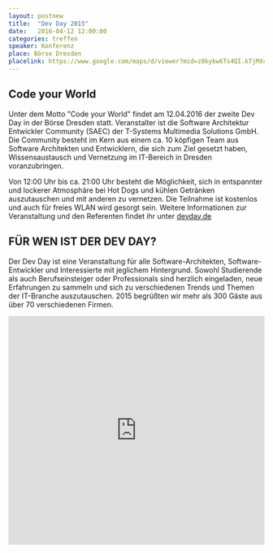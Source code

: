 ```yaml
---
layout: postnew
title:  "Dev Day 2015"
date:   2016-04-12 12:00:00
categories: treffen
speaker: Konferenz
place: Börse Dresden
placelink: https://www.google.com/maps/d/viewer?mid=z0kykw6Ts4QI.kTjMXcoy9opY&msa=0&hl=de&ie=UTF8&t=m&spn=0.026811,0.100422
---
```


## Code your World

Unter dem Motto "Code your World" findet am 12.04.2016 der zweite Dev Day in der Börse Dresden statt. Veranstalter ist die Software Architektur Entwickler Community (SAEC) der T-Systems Multimedia Solutions GmbH. Die Community besteht im Kern aus einem ca. 10 köpfigen Team aus Software Architekten und Entwicklern, die sich zum Ziel gesetzt haben, Wissensaustausch und Vernetzung im IT-Bereich in Dresden voranzubringen. 

Von 12:00 Uhr bis ca. 21:00 Uhr besteht die Möglichkeit, sich in entspannter und lockerer Atmosphäre bei Hot Dogs und kühlen Getränken auszutauschen und mit anderen zu vernetzen. Die Teilnahme ist kostenlos und auch für freies WLAN wird gesorgt sein. Weitere Informationen zur Veranstaltung und den Referenten findet ihr unter <a href="http://www.devday.de">devday.de</a>

## FÜR WEN IST DER DEV DAY?

Der Dev Day ist eine Veranstaltung für alle Software-Architekten, Software-Entwickler und Interessierte mit jeglichem Hintergrund. Sowohl Studierende als auch Berufseinsteiger oder Professionals sind herzlich eingeladen, neue Erfahrungen zu sammeln und sich zu verschiedenen Trends und Themen der IT-Branche auszutauschen. 2015 begrüßten wir mehr als 300 Gäste aus über 70 verschiedenen Firmen.

<iframe src="https://www.google.com/maps/embed?pb=!1m14!1m8!1m3!1d5014.2915521580635!2d13.716052!3d51.068859!3m2!1i1024!2i768!4f13.1!3m3!1m2!1s0x4709cfa13b27c6e7%3A0x9b9ce8f532c212a2!2sMessering+6%2C+01067+Dresden%2C+Deutschland!5e0!3m2!1sde!2s!4v1426015817663" width="100%" height="450" frameborder="0" style="border:0">
</iframe>
